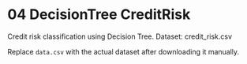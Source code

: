 # 04 DecisionTree CreditRisk

Credit risk classification using Decision Tree. Dataset: credit_risk.csv

Replace `data.csv` with the actual dataset after downloading it manually.